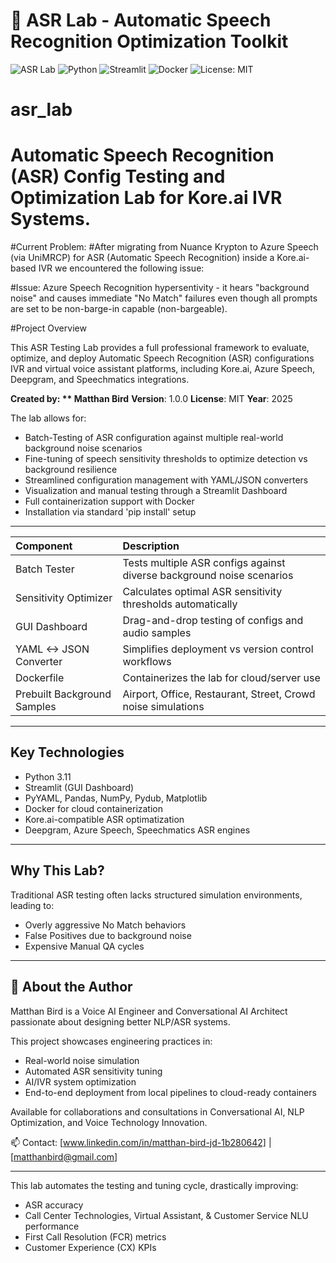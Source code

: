 # 🧠 ASR Lab - Automatic Speech Recognition Optimization Toolkit

![ASR Lab](https://img.shields.io/badge/AI/NLP-ASR_Lab-blueviolet) 
![Python](https://img.shields.io/badge/Python-3.11-blue)
![Streamlit](https://img.shields.io/badge/GUI-Streamlit-orange)
![Docker](https://img.shields.io/badge/Containerized-Docker-green)
![License: MIT](https://img.shields.io/badge/License-MIT-yellow.svg)


# asr_lab
# Automatic Speech Recognition (ASR) Config Testing and Optimization Lab for Kore.ai IVR Systems.

#Current Problem:
#After migrating from Nuance Krypton to Azure Speech (via UniMRCP) for ASR (Automatic Speech Recognition) inside a Kore.ai-based IVR we encountered the following issue:

#Issue: Azure Speech Recognition hypersentivity - it hears "background noise" and causes immediate "No Match" failures even though all prompts are set to be non-barge-in capable (non-bargeable).

#Project Overview

This ASR Testing Lab provides a full professional framework to evaluate, optimize, and deploy Automatic Speech Recognition (ASR) configurations IVR and virtual voice assistant platforms, including Kore.ai, Azure Speech, Deepgram, and Speechmatics integrations.

**Created by: ** Matthan Bird** 
**Version**: 1.0.0
**License**: MIT
**Year**: 2025

The lab allows for:
- Batch-Testing of ASR configuration against multiple real-world background noise scenarios
- Fine-tuning of speech sensitivity thresholds to optimize detection vs background resilience
- Streamlined configuration management with YAML/JSON converters
- Visualization and manual testing through a Streamlit Dashboard
- Full containerization support with Docker
- Installation via standard 'pip install' setup

---

| Component | Description |
| :-------- | :---------- |
| Batch Tester | Tests multiple ASR configs against diverse background noise scenarios |
| Sensitivity Optimizer | Calculates optimal ASR sensitivity thresholds automatically |
| GUI Dashboard | Drag-and-drop testing of configs and audio samples |
| YAML <-> JSON Converter | Simplifies deployment vs version control workflows |
| Dockerfile | Containerizes the lab for cloud/server use |
| Prebuilt Background Samples | Airport, Office, Restaurant, Street, Crowd noise simulations |

---

## Key Technologies
- Python 3.11
- Streamlit (GUI Dashboard)
- PyYAML, Pandas, NumPy, Pydub, Matplotlib
- Docker for cloud containerization
- Kore.ai-compatible ASR optimatization
- Deepgram, Azure Speech, Speechmatics ASR engines

---

## Why This Lab?

Traditional ASR testing often lacks structured simulation environments, leading to:
- Overly aggressive No Match behaviors
- False Positives due to background noise
- Expensive Manual QA cycles

---

## 🧠 About the Author

Matthan Bird is a Voice AI Engineer and Conversational AI Architect passionate about designing better NLP/ASR systems.

This project showcases engineering practices in:
- Real-world noise simulation
- Automated ASR sensitivity tuning
- AI/IVR system optimization
- End-to-end deployment from local pipelines to cloud-ready containers

Available for collaborations and consultations in Conversational AI, NLP Optimization, and Voice Technology Innovation.

📫 Contact: [www.linkedin.com/in/matthan-bird-jd-1b280642] | [matthanbird@gmail.com]

---

This lab automates the testing and tuning cycle, drastically improving:
- ASR accuracy
- Call Center Technologies, Virtual Assistant, & Customer Service NLU performance
- First Call Resolution (FCR) metrics
- Customer Experience (CX) KPIs
